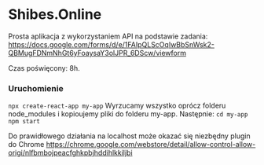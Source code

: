 # Shibes.Online
Prosta aplikacja z wykorzystaniem API na podstawie zadania:
https://docs.google.com/forms/d/e/1FAIpQLScOqIwBbSnWsk2-QBMugFDNmNhGt6yFoaysaY3olJPR_6DScw/viewform

Czas poświęcony: 8h.

### Uruchomienie
`npx create-react-app my-app`
Wyrzucamy wszystko oprócz folderu node_modules i kopioujemy pliki do folderu my-app.
Następnie:
`cd my-app`
`npm start`

Do prawidłowego działania na localhost może okazać się niezbędny plugin do Chrome
https://chrome.google.com/webstore/detail/allow-control-allow-origi/nlfbmbojpeacfghkpbjhddihlkkiljbi
